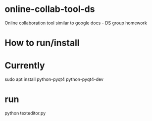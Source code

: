# online-collab-tool-ds
Online collaboration tool similar to google docs - DS group homework 

# How to run/install
# Currently
sudo apt install python-pyqt4 python-pyqt4-dev

# run
python texteditor.py
